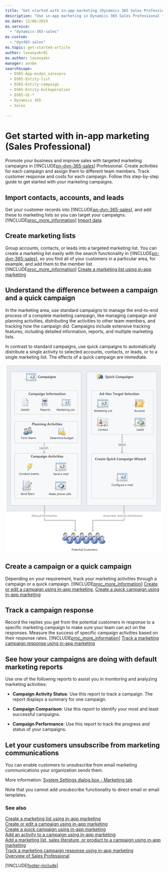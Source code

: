 ```yaml
---
title: "Get started with in-app marketing (Dynamics 365 Sales Professional) | MicrosoftDocs"
description: "Use in-app marketing in Dynamics 365 Sales Professional to promote your business and improve sales with targeted marketing campaigns."
ms.date: 12/06/2019
ms.service: 
  - "dynamics-365-sales"
ms.custom: 
  - "dyn365-sales"
ms.topic: get-started-article
author: lavanyakr01
ms.author: lavanyakr
manager: annbe
searchScope:
  - D365-App-msdyn_salespro
  - D365-Entity-list
  - D365-Entity-campaign
  - D365-Entity-bulkoperation
  - D365-UI-*
  - Dynamics 365
  - Sales

---
```


# Get started with in-app marketing (Sales Professional)

Promote your business and improve sales with targeted marketing campaigns in [!INCLUDE[pn-dyn-365-sales](../includes/pn-dyn-365-sales.md)] Professional. Create activities for each campaign and assign them to different team members. Track customer response and costs for each campaign. Follow this step-by-step guide to get started with your marketing campaigns.  
  
## Import contacts, accounts, and leads  
 Get your customer records into [!INCLUDE[pn-dyn-365-sales](../includes/pn-dyn-365-sales.md)], and add these to marketing lists so you can target your campaigns. [!INCLUDE[proc_more_information](../includes/proc-more-information.md)] [Import data](/power-platform/admin/import-data-all-record-types)  
  
## Create marketing lists  
 Group accounts, contacts, or leads into a targeted marketing list. You can create a marketing list easily with the search functionality in [!INCLUDE[pn-dyn-365-sales](../includes/pn-dyn-365-sales.md)], so you find all of your customers in a particular area, for example, and add them to the member list. [!INCLUDE[proc_more_information](../includes/proc-more-information.md)] [Create a marketing list using in-app marketing](../sales-professional/create-marketing-list-using-app-marketing-sp.md)  
  
## Understand the difference between a campaign and a quick campaign  
 In the marketing area, use standard campaigns to manage the end-to-end process of a complete marketing campaign, like managing campaign and planning activities, distributing the activities to other team members, and tracking how the campaign did. Campaigns include extensive tracking features, including detailed information, reports, and multiple marketing lists.  
  
 In contrast to standard campaigns, use quick campaigns to automatically distribute a single activity to selected accounts, contacts, or leads, or to a single marketing list. The effects of a quick campaign are immediate.  
  
 ![Campaigns vs. quick campaigns](../sales-enterprise/media/marketing-campaign-vs-quick-campaign.png "Campaigns vs. quick campaigns")  
  
## Create a campaign or a quick campaign  
 Depending on your requirement, track your marketing activities through a campaign or a quick campaign. [!INCLUDE[proc_more_information](../includes/proc-more-information.md)] [Create or edit a campaign using in-app marketing](../sales-professional/create-edit-campaign-using-app-marketing-sp.md), [Create a quick campaign using in-app marketing](../sales-professional/create-quick-campaign-using-app-marketing-sp.md)  
  
## Track a campaign response  
 Record the replies you get from the potential customers in response to a specific marketing campaign to make sure your team can act on the responses. Measure the success of specific campaign activities based on their response rates. [!INCLUDE[proc_more_information](../includes/proc-more-information.md)] [Track a marketing campaign response using in-app marketing](../sales-professional/track-marketing-campaign-response-using-app-marketing-sp.md)  
  
## See how your campaigns are doing with default marketing reports  
 Use one of the following reports to assist you in monitoring and analyzing marketing activities:  
  
- **Campaign Activity Status**: Use this report to track a campaign. The report displays a summary for one campaign.  
  
- **Campaign Comparison**: Use this report to identify your most and least successful campaigns.  
  
- **Campaign Performance**: Use this report to track the progress and status of your campaigns.  
  
## Let your customers unsubscribe from marketing communications  
 You can enable customers to unsubscribe from email marketing communications your organization sends them.  
  
 More information: [System Settings dialog box - Marketing tab](/power-platform/admin/system-settings-dialog-box-marketing-tab)  
  
 Note that you cannot add unsubscribe functionality to direct email or email templates.  
  
### See also  
 [Create a marketing list using in-app marketing](../sales-professional/create-marketing-list-using-app-marketing-sp.md)   
 [Create or edit a campaign using in-app marketing](../sales-professional/create-edit-campaign-using-app-marketing-sp.md)   
 [Create a quick campaign using in-app marketing](../sales-professional/create-quick-campaign-using-app-marketing-sp.md)   
 [Add an activity to a campaign using in-app marketing](../sales-professional/add-activity-campaign-using-app-marketing-sp.md)   
 [Add a marketing list, sales literature, or product to a campaign using in-app marketing](../sales-professional/add-marketing-list-sales-literature-product-campaign-using-app-marketing-sp.md)   
 [Track a marketing campaign response using in-app marketing](../sales-professional/track-marketing-campaign-response-using-app-marketing-sp.md)   
 [Overview of Sales Professional](sales-professional-overview.md)


[!INCLUDE[footer-include](../includes/footer-banner.md)]